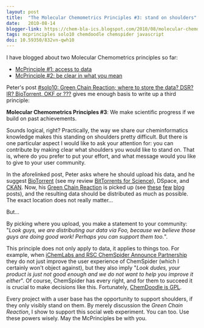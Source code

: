 ```yaml
---
layout: post
title:  "The Molecular Chemometrics Principles #3: stand on shoulders"
date:   2010-08-14
blogger-link: https://chem-bla-ics.blogspot.com/2010/08/molecular-chemometrics-principles-3.html
tags: mcprinciples solo10 chemdoodle chemspider javascript
doi: 10.59350/832vn-qwh10
---
```


I have blogged about two Molecular Chemometrics principles so far:

* [McPrinciple #1: access to data](https://chem-bla-ics.linkedchemistry.info/2010/08/09/molecular-chemometrics-principles-1.html)
* [McPrinciple #2: be clear in what you mean](https://chem-bla-ics.linkedchemistry.info/2010/08/12/molecular-chemometrics-principles-2-be.html)

Peter's post [#solo10: Green Chain Reaction; where to store the data? DSR? IR? BioTorrent, OKF or ???](http://wwmm.ch.cam.ac.uk/blogs/murrayrust/?p=2539)
gives me enough basis to write up a third principle:

**Molecular Chemometrics Principles #3**: We make scientific progress if we build on past achievements.

Sounds logical, right? Practically, the way we share our cheminformatics knowledge makes this standing on shoulders pretty difficult.
But there is one particular aspect I would like to ask your attention for: you can contribute by making clear what shoulders
you would like to stand on. That is, where do you prefer to put your effort, and what message would you like to give to your user community.

In the aforelinked post, Peter asks where he should upload his data, and he suggest [BioTorrent](http://www.biotorrents.net/) (see my review
[BitTorrents for Science](http://chem-bla-ics.blogspot.com/2010/04/bittorrents-for-science.html)), DSpace, and [CKAN](http://www.ckan.net/).
Now, his [Green Chain Reaction](http://www.google.se/search?sourceid=chrome&client=ubuntu&channel=cs&ie=UTF-8&q=%22Green+Chain+Reaction%22)
is picked up (see [these](http://researchremix.wordpress.com/2010/08/11/green-chain-reaction-project-putting-my-minutes-where-my-mouth-is/)
[few](http://scienceonlinelondon.wikidot.com/topics:green-chain-reaction) [blog](http://wwmm.ch.cam.ac.uk/blogs/murrayrust/?p=2538) posts),
and the resulting data should be distributed as much as possible. The exact location does not really matter...

But...

By picking where you upload, you make a statement to your community: "*Look guys, we are distributing our data via Foo, because we believe those guys are doing good work! Perhaps you can support them too.*".

This principle does not only apply to data, it applies to things too. For example, when
[iChemLabs and RSC ChemSpider Announce Partnership](http://www.chemspider.com/blog/ichemlabs-and-rsc-chemspider-announce-partnership.html)
they do not just improve the user experience of ChemSpider (which I certainly won't object against), but they also imply
"*Look dudes, your product is just not good enough and we do not want to help you improve it either*".
Of course, ChemSpider has every right, and for them to succeed it is crucial to make decisions like this. Fortunately,
[ChemDoodle is GPL](http://web.chemdoodle.com/installation.php).

Every project with a user base has the opportunity to support shoulders, if they only visibly stand on them. By merely discussion the
*Green Chain Reaction*, I show to support this social web experiment. You can too. Use these powers wisely. May the McPrinciples be with you.
